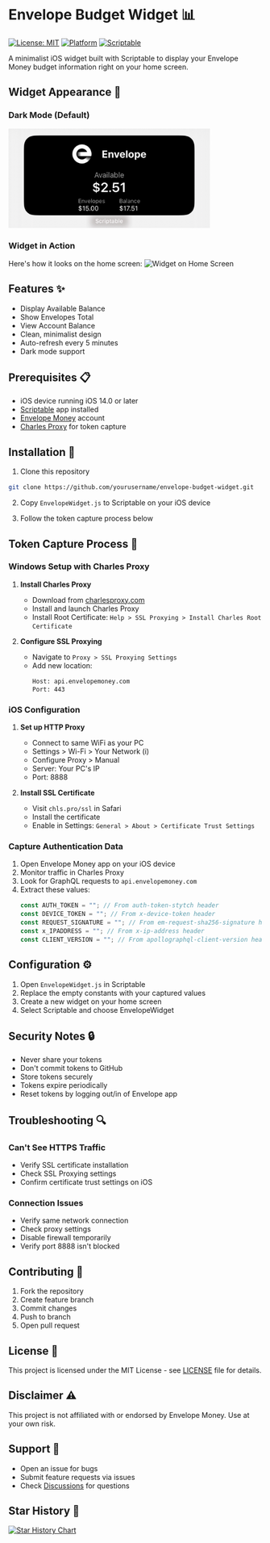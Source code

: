 # Envelope Budget Widget 📊
[![License: MIT](https://img.shields.io/badge/License-MIT-yellow.svg)](https://opensource.org/licenses/MIT)
[![Platform](https://img.shields.io/badge/platform-iOS-lightgrey.svg)](https://www.apple.com/ios/)
[![Scriptable](https://img.shields.io/badge/scriptable-v1.7-blue.svg)](https://scriptable.app/)

A minimalist iOS widget built with Scriptable to display your Envelope Money budget information right on your home screen.

## Widget Appearance 🎨

### Dark Mode (Default)
<img src="screenshots/dark_mode.jpeg" width="400" alt="Widget">

### Widget in Action
Here's how it looks on the home screen:
<img src="screenshots/homescreen.png" width="300" alt="Widget on Home Screen">

## Features ✨

- Display Available Balance
- Show Envelopes Total
- View Account Balance
- Clean, minimalist design
- Auto-refresh every 5 minutes
- Dark mode support

## Prerequisites 📋

- iOS device running iOS 14.0 or later
- [Scriptable](https://apps.apple.com/us/app/scriptable/id1405459188) app installed
- [Envelope Money](https://www.envelopemoney.com/) account
- [Charles Proxy](https://www.charlesproxy.com/download/) for token capture

## Installation 🚀

1. Clone this repository
```bash
git clone https://github.com/yourusername/envelope-budget-widget.git
```

2. Copy `EnvelopeWidget.js` to Scriptable on your iOS device

3. Follow the token capture process below

## Token Capture Process 🔐

### Windows Setup with Charles Proxy

1. **Install Charles Proxy**
   - Download from [charlesproxy.com](https://www.charlesproxy.com/download/)
   - Install and launch Charles Proxy
   - Install Root Certificate: `Help > SSL Proxying > Install Charles Root Certificate`

2. **Configure SSL Proxying**
   - Navigate to `Proxy > SSL Proxying Settings`
   - Add new location:
     ```
     Host: api.envelopemoney.com
     Port: 443
     ```

### iOS Configuration

1. **Set up HTTP Proxy**
   - Connect to same WiFi as your PC
   - Settings > Wi-Fi > Your Network (i)
   - Configure Proxy > Manual
   - Server: Your PC's IP
   - Port: 8888

2. **Install SSL Certificate**
   - Visit `chls.pro/ssl` in Safari
   - Install the certificate
   - Enable in Settings: `General > About > Certificate Trust Settings`

### Capture Authentication Data

1. Open Envelope Money app on your iOS device
2. Monitor traffic in Charles Proxy
3. Look for GraphQL requests to `api.envelopemoney.com`
4. Extract these values:
   ```javascript
   const AUTH_TOKEN = ""; // From auth-token-stytch header
   const DEVICE_TOKEN = ""; // From x-device-token header
   const REQUEST_SIGNATURE = ""; // From em-request-sha256-signature header
   const x_IPADDRESS = ""; // From x-ip-address header
   const CLIENT_VERSION = ""; // From apollographql-client-version header
   ```

## Configuration ⚙️

1. Open `EnvelopeWidget.js` in Scriptable
2. Replace the empty constants with your captured values
3. Create a new widget on your home screen
4. Select Scriptable and choose EnvelopeWidget

## Security Notes 🔒

- Never share your tokens
- Don't commit tokens to GitHub
- Store tokens securely
- Tokens expire periodically
- Reset tokens by logging out/in of Envelope app

## Troubleshooting 🔍

### Can't See HTTPS Traffic
- Verify SSL certificate installation
- Check SSL Proxying settings
- Confirm certificate trust settings on iOS

### Connection Issues
- Verify same network connection
- Check proxy settings
- Disable firewall temporarily
- Verify port 8888 isn't blocked

## Contributing 🤝

1. Fork the repository
2. Create feature branch
3. Commit changes
4. Push to branch
5. Open pull request

## License 📄

This project is licensed under the MIT License - see [LICENSE](LICENSE) file for details.

## Disclaimer ⚠️

This project is not affiliated with or endorsed by Envelope Money. Use at your own risk.

## Support 💬

- Open an issue for bugs
- Submit feature requests via issues
- Check [Discussions](../../discussions) for questions

## Star History 🌟

[![Star History Chart](https://api.star-history.com/svg?repos=yourusername/envelope-budget-widget&type=Date)](https://star-history.com/#yourusername/envelope-budget-widget&Date)
